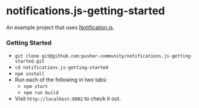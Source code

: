 # notifications.js-getting-started
An example project that uses [Notification.js](https://github.com/pusher-community/notifications.js).

### Getting Started

- `git clone git@github.com:pusher-community/notifications.js-getting-started.git`
- `cd notifications.js-getting-started`
- `npm install`
- Run each of the following in two tabs:
  - `npm start`
  - `npm run build`
- Visit `http://localhost:8002` to check it out.


